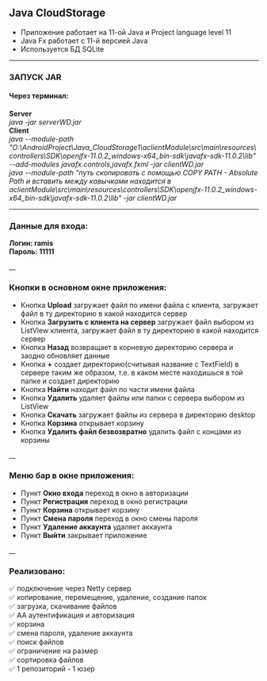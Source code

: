 ## Java CloudStorage

* Приложение работает на 11-ой Java и Project language level 11    
* Java Fx работает с 11-й версией Java    
* Используется БД SQLite    
____
### ЗАПУСК JAR
#### Через терминал:    
**Server**   
*java -jar serverWD.jar*    
**Client**    
*java --module-path "O:\AndroidProject\Java_CloudStorage1\aclientModule\src\main\resources\controllers\SDK\openjfx-11.0.2_windows-x64_bin-sdk\javafx-sdk-11.0.2\lib" --add-modules javafx.controls,javafx.fxml -jar clientWD.jar*    
*java --module-path "путь скопировать с помощью COPY PATH - Absolute Path и вставить между кавычками находится в aclientModule\src\main\resources\controllers\SDK\openjfx-11.0.2_windows-x64_bin-sdk\javafx-sdk-11.0.2\lib" -jar clientWD.jar*    
___
### Данные для входа:
**Логин: ramis**    
**Пароль: 11111**    

__
### Кнопки в основном окне приложения:
* Кнопка **Upload** загружает файл по имени файла с клиента,
загружает файл в ту директорию в какой находится сервер    
* Кнопка **Загрузить с клиента на сервер** загружает файл выбором из ListView
клиента, загружает файл в ту директорию в какой находится сервер    
* Кнопка **Назад** возвращает в корневую директорию сервера
и заодно обновляет данные    
* Кнопка **+** создает директорию(считывая название с TextField) 
в сервере таким же образом, т.е. в каком месте находишься в той папке и создает 
директорию    
* Кнопка **Найти** находит файл по части имени файла    
* Кнопка **Удалить** удаляет файлы или папки с сервера выбором из ListView    
* Кнопка **Скачать** загружает файлы из сервера в директорию desktop    
* Кнопка **Корзина** открывает корзину    
* Кнопка **Удалить файл безвозвратно** удалить файл с концами из корзины    

__
### Меню бар в окне приложения:
* Пункт **Окно входа** переход в окно в авторизации    
* Пункт **Регистрация** переход в окно регистрации    
* Пункт **Корзина** открывает корзину    
* Пункт **Смена пароля** переход в окно смены пароля    
* Пункт **Удаление аккаунта** удаляет аккаунта    
* Пункт **Выйти** закрывает приложение    

__
### Реализовано:
:white_check_mark: подключение через Netty сервер    
:white_check_mark: копирование, перемещение, удаление, cоздание папок    
:white_check_mark: загрузка, скачивание файлов    
:white_check_mark: AA аутентификация и авторизация    
:white_check_mark: корзина    
:white_check_mark: смена пароля, удаление аккаунта    
:white_check_mark: поиск файлов    
:white_check_mark: ограничение на размер    
:white_check_mark: сортировка файлов    
:white_check_mark: 1 репозиторий - 1 юзер    



